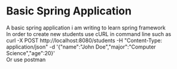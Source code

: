 # Basic Spring Application
A basic spring application i am writing to learn spring framework<br/>
In order to create new students use cURL in command line such as<br/>
curl -X POST http://localhost:8080/students -H "Content-Type: application/json" -d '{"name":"John Doe","major":"Computer Science","age":20}'<br/>
Or use postman
